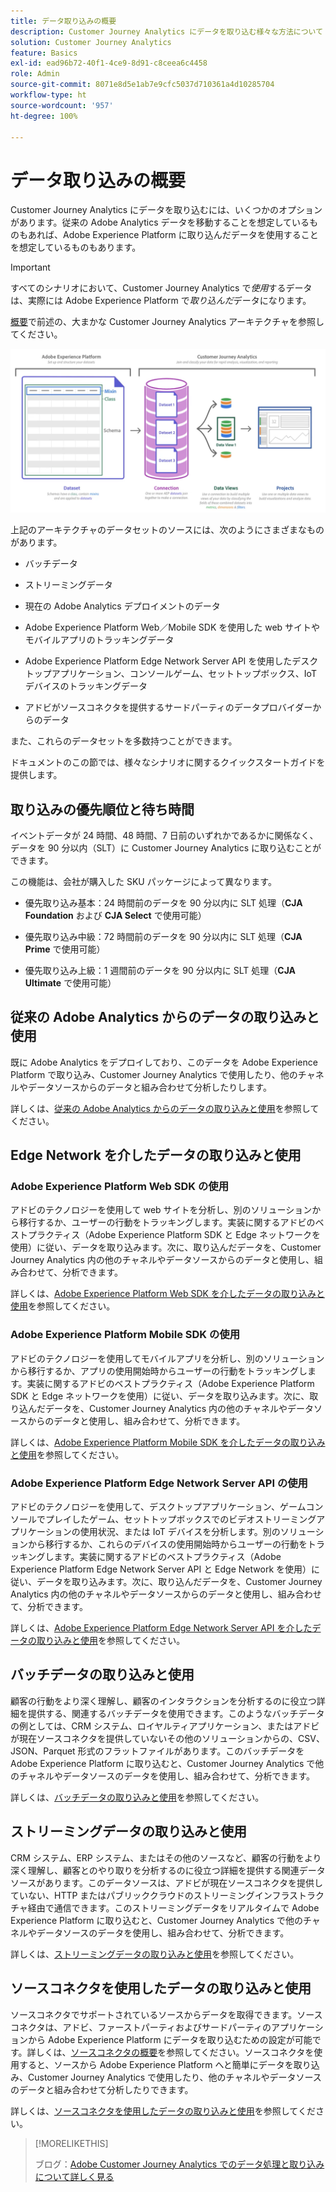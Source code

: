 ```yaml
---
title: データ取り込みの概要
description: Customer Journey Analytics にデータを取り込む様々な方法について
solution: Customer Journey Analytics
feature: Basics
exl-id: ead96b72-40f1-4ce9-8d91-c8ceea6c4458
role: Admin
source-git-commit: 8071e8d5e1ab7e9cfc5037d710361a4d10285704
workflow-type: ht
source-wordcount: '957'
ht-degree: 100%

---
```


# データ取り込みの概要

Customer Journey Analytics にデータを取り込むには、いくつかのオプションがあります。従来の Adobe Analytics データを移動することを想定しているものもあれば、Adobe Experience Platform に取り込んだデータを使用することを想定しているものもあります。

>[!IMPORTANT]
>
>すべてのシナリオにおいて、Customer Journey Analytics で&#x200B;_使用_&#x200B;するデータは、実際には Adobe Experience Platform で&#x200B;_取り込んだ_&#x200B;データになります。

[概要](https://experienceleague.adobe.com/docs/analytics-platform/using/cja-overview/cja-overview.html?lang=ja)で前述の、大まかな Customer Journey Analytics アーキテクチャを参照してください。

![この節で説明する Customer Journey Analytics アーキテクチャ](./assets/cja-architecture.png)

上記のアーキテクチャのデータセットのソースには、次のようにさまざまなものがあります。

- バッチデータ

- ストリーミングデータ

- 現在の Adobe Analytics デプロイメントのデータ

- Adobe Experience Platform Web／Mobile SDK を使用した web サイトやモバイルアプリのトラッキングデータ

- Adobe Experience Platform Edge Network Server API を使用したデスクトップアプリケーション、コンソールゲーム、セットトップボックス、IoT デバイスのトラッキングデータ

- アドビがソースコネクタを提供するサードパーティのデータプロバイダーからのデータ

また、これらのデータセットを多数持つことができます。

ドキュメントのこの節では、様々なシナリオに関するクイックスタートガイドを提供します。

## 取り込みの優先順位と待ち時間

イベントデータが 24 時間、48 時間、7 日前のいずれかであるかに関係なく、データを 90 分以内（SLT）に Customer Journey Analytics に取り込むことができます。

この機能は、会社が購入した SKU パッケージによって異なります。

- 優先取り込み基本：24 時間前のデータを 90 分以内に SLT 処理（**CJA Foundation** および **CJA Select** で使用可能）

- 優先取り込み中級：72 時間前のデータを 90 分以内に SLT 処理（**CJA Prime** で使用可能）

- 優先取り込み上級：1 週間前のデータを 90 分以内に SLT 処理（**CJA Ultimate** で使用可能）

## 従来の Adobe Analytics からのデータの取り込みと使用

既に Adobe Analytics をデプロイしており、このデータを Adobe Experience Platform で取り込み、Customer Journey Analytics で使用したり、他のチャネルやデータソースからのデータと組み合わせて分析したりします。

詳しくは、[従来の Adobe Analytics からのデータの取り込みと使用](./analytics.md)を参照してください。


## Edge Network を介したデータの取り込みと使用

### Adobe Experience Platform Web SDK の使用

アドビのテクノロジーを使用して web サイトを分析し、別のソリューションから移行するか、ユーザーの行動をトラッキングします。実装に関するアドビのベストプラクティス（Adobe Experience Platform SDK と Edge ネットワークを使用）に従い、データを取り込みます。次に、取り込んだデータを、Customer Journey Analytics 内の他のチャネルやデータソースからのデータと使用し、組み合わせて、分析できます。

詳しくは、[Adobe Experience Platform Web SDK を介したデータの取り込みと使用](./aepwebsdk.md)を参照してください。

### Adobe Experience Platform Mobile SDK の使用

アドビのテクノロジーを使用してモバイルアプリを分析し、別のソリューションから移行するか、アプリの使用開始時からユーザーの行動をトラッキングします。実装に関するアドビのベストプラクティス（Adobe Experience Platform SDK と Edge ネットワークを使用）に従い、データを取り込みます。次に、取り込んだデータを、Customer Journey Analytics 内の他のチャネルやデータソースからのデータと使用し、組み合わせて、分析できます。

詳しくは、[Adobe Experience Platform Mobile SDK を介したデータの取り込みと使用](./aepmobilesdk.md)を参照してください。

### Adobe Experience Platform Edge Network Server API の使用

アドビのテクノロジーを使用して、デスクトップアプリケーション、ゲームコンソールでプレイしたゲーム、セットトップボックスでのビデオストリーミングアプリケーションの使用状況、または IoT デバイスを分析します。別のソリューションから移行するか、これらのデバイスの使用開始時からユーザーの行動をトラッキングします。実装に関するアドビのベストプラクティス（Adobe Experience Platform Edge Network Server API と Edge Network を使用）に従い、データを取り込みます。次に、取り込んだデータを、Customer Journey Analytics 内の他のチャネルやデータソースからのデータと使用し、組み合わせて、分析できます。

詳しくは、[Adobe Experience Platform Edge Network Server API を介したデータの取り込みと使用](./serverapi.md)を参照してください。

## バッチデータの取り込みと使用

顧客の行動をより深く理解し、顧客のインタラクションを分析するのに役立つ詳細を提供する、関連するバッチデータを使用できます。このようなバッチデータの例としては、CRM システム、ロイヤルティアプリケーション、またはアドビが現在ソースコネクタを提供していないその他のソリューションからの、CSV、JSON、Parquet 形式のフラットファイルがあります。このバッチデータを Adobe Experience Platform に取り込むと、Customer Journey Analytics で他のチャネルやデータソースのデータを使用し、組み合わせて、分析できます。

詳しくは、[バッチデータの取り込みと使用](./batch.md)を参照してください。

## ストリーミングデータの取り込みと使用

CRM システム、ERP システム、またはその他のソースなど、顧客の行動をより深く理解し、顧客とのやり取りを分析するのに役立つ詳細を提供する関連データソースがあります。このデータソースは、アドビが現在ソースコネクタを提供していない、HTTP またはパブリッククラウドのストリーミングインフラストラクチャ経由で通信できます。このストリーミングデータをリアルタイムで Adobe Experience Platform に取り込むと、Customer Journey Analytics で他のチャネルやデータソースのデータを使用し、組み合わせて、分析できます。

詳しくは、[ストリーミングデータの取り込みと使用](./streaming.md)を参照してください。

## ソースコネクタを使用したデータの取り込みと使用

ソースコネクタでサポートされているソースからデータを取得できます。ソースコネクタは、アドビ、ファーストパーティおよびサードパーティのアプリケーションから Adobe Experience Platform にデータを取り込むための設定が可能です。詳しくは、[ソースコネクタの概要](https://experienceleague.adobe.com/docs/experience-platform/sources/home.html?lang=ja)を参照してください。ソースコネクタを使用すると、ソースから Adobe Experience Platform へと簡単にデータを取り込み、Customer Journey Analytics で使用したり、他のチャネルやデータソースのデータと組み合わせて分析したりできます。

詳しくは、[ソースコネクタを使用したデータの取り込みと使用](./sources.md)を参照してください。

>[!MORELIKETHIS]
>
>ブログ：[Adobe Customer Journey Analytics でのデータ処理と取り込みについて詳しく見る](https://experienceleaguecommunities.adobe.com/t5/adobe-analytics-blogs/a-closer-look-at-data-processing-amp-ingestion-in-adobe-customer/ba-p/665091?profile.language=ja)

